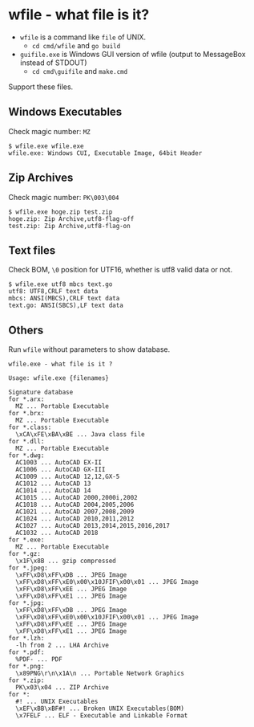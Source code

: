 wfile - what file is it?
========================

- `wfile` is a command like `file` of UNIX.
    - `cd cmd/wfile` and `go build`
- `guifile.exe` is Windows GUI version of wfile (output to MessageBox instead of STDOUT)
    - `cd cmd\guifile` and `make.cmd`

Support these files.

Windows Executables
-------------------
Check magic number: `MZ`

    $ wfile.exe wfile.exe
    wfile.exe: Windows CUI, Executable Image, 64bit Header

Zip Archives
------------
Check magic number: `PK\003\004`

    $ wfile.exe hoge.zip test.zip
    hoge.zip: Zip Archive,utf8-flag-off
    test.zip: Zip Archive,utf8-flag-on

Text files
----------
Check BOM, `\0` position for UTF16, whether is utf8 valid data or not.

    $ wfile.exe utf8 mbcs text.go
    utf8: UTF8,CRLF text data
    mbcs: ANSI(MBCS),CRLF text data
    text.go: ANSI(SBCS),LF text data

Others
-------

Run `wfile` without parameters to show database.

    wfile.exe - what file is it ?

    Usage: wfile.exe {filenames}

    Signature database
    for *.arx:
      MZ ... Portable Executable
    for *.brx:
      MZ ... Portable Executable
    for *.class:
      \xCA\xFE\xBA\xBE ... Java class file
    for *.dll:
      MZ ... Portable Executable
    for *.dwg:
      AC1003 ... AutoCAD EX-II
      AC1006 ... AutoCAD GX-III
      AC1009 ... AutoCAD 12,12,GX-5
      AC1012 ... AutoCAD 13
      AC1014 ... AutoCAD 14
      AC1015 ... AutoCAD 2000,2000i,2002
      AC1018 ... AutoCAD 2004,2005,2006
      AC1021 ... AutoCAD 2007,2008,2009
      AC1024 ... AutoCAD 2010,2011,2012
      AC1027 ... AutoCAD 2013,2014,2015,2016,2017
      AC1032 ... AutoCAD 2018
    for *.exe:
      MZ ... Portable Executable
    for *.gz:
      \x1F\x8B ... gzip compressed
    for *.jpeg:
      \xFF\xD8\xFF\xDB ... JPEG Image
      \xFF\xD8\xFF\xE0\x00\x10JFIF\x00\x01 ... JPEG Image
      \xFF\xD8\xFF\xEE ... JPEG Image
      \xFF\xD8\xFF\xE1 ... JPEG Image
    for *.jpg:
      \xFF\xD8\xFF\xDB ... JPEG Image
      \xFF\xD8\xFF\xE0\x00\x10JFIF\x00\x01 ... JPEG Image
      \xFF\xD8\xFF\xEE ... JPEG Image
      \xFF\xD8\xFF\xE1 ... JPEG Image
    for *.lzh:
      -lh from 2 ... LHA Archive
    for *.pdf:
      %PDF- ... PDF
    for *.png:
      \x89PNG\r\n\x1A\n ... Portable Network Graphics
    for *.zip:
      PK\x03\x04 ... ZIP Archive
    for *:
      #! ... UNIX Executables
      \xEF\xBB\xBF#! ... Broken UNIX Executables(BOM)
      \x7FELF ... ELF - Executable and Linkable Format
